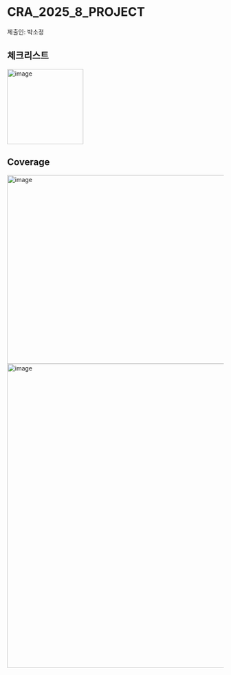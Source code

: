 # CRA_2025_8_PROJECT
제출인: 박소정

## 체크리스트
<img width="177" height="175" alt="image" src="https://github.com/user-attachments/assets/bbb2652c-64d5-4c65-9124-1e0b3755467b" />

## Coverage
<img width="684" height="439" alt="image" src="https://github.com/user-attachments/assets/7a4d63cb-5d64-4d45-be2a-5ca63328419c" />
<img width="1306" height="708" alt="image" src="https://github.com/user-attachments/assets/ef10dfe0-283c-4fa7-b3a3-1bf6fcb21d12" />

